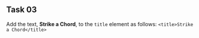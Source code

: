 ## Task 03
Add the text, **Strike a Chord**, to the `title` element as follows: `<title>Strike a Chord</title>`